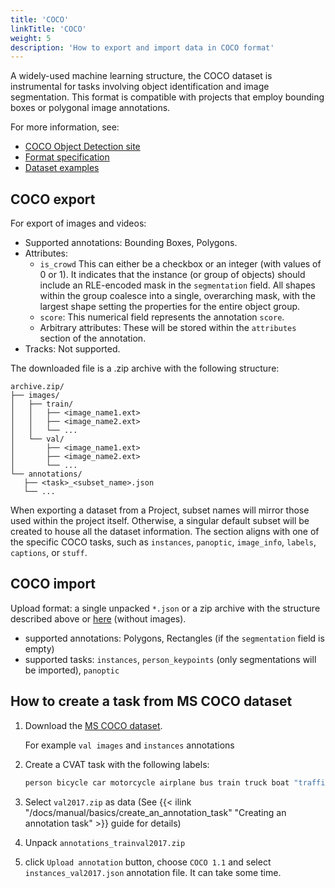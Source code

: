 ```yaml
---
title: 'COCO'
linkTitle: 'COCO'
weight: 5
description: 'How to export and import data in COCO format'
---
```


A widely-used machine learning structure, the COCO dataset is instrumental
for tasks involving object identification and image segmentation.
This format is compatible with projects that employ bounding boxes or
polygonal image annotations.

For more information, see:

- [COCO Object Detection site](http://cocodataset.org/#format-data)
- [Format specification](https://openvinotoolkit.github.io/datumaro/stable/docs/data-formats/formats/coco.html)
- [Dataset examples](https://github.com/cvat-ai/datumaro/tree/v0.3/tests/assets/coco_dataset)

## COCO export

For export of images and videos:

- Supported annotations: Bounding Boxes, Polygons.
- Attributes:
  - `is_crowd` This can either be a checkbox or an integer
    (with values of 0 or 1). It indicates that the instance
    (or group of objects) should include an RLE-encoded mask in the `segmentation` field.
    All shapes within the group coalesce into a single, overarching mask,
    with the largest shape setting the properties for the entire object group.
  - `score`: This numerical field represents the annotation `score`.
  - Arbitrary attributes: These will be stored within the `attributes`
    section of the annotation.
- Tracks: Not supported.

The downloaded file is a .zip archive with the following structure:

```
archive.zip/
├── images/
│   ├── train/
│   │   ├── <image_name1.ext>
│   │   ├── <image_name2.ext>
│   │   └── ...
│   └── val/
│       ├── <image_name1.ext>
│       ├── <image_name2.ext>
│       └── ...
└── annotations/
   ├── <task>_<subset_name>.json
   └── ...
```

When exporting a dataset from a Project, subset names will mirror those used within the project itself.
Otherwise, a singular default subset will be created to house all the dataset information.
The <task> section aligns with one of the specific COCO tasks,
such as `instances`, `panoptic`, `image_info`, `labels`, `captions`, or `stuff`.

## COCO import

Upload format: a single unpacked `*.json` or a zip archive with the structure described above or
[here](https://openvinotoolkit.github.io/datumaro/latest/docs/data-formats/formats/coco.html#import-coco-dataset)
(without images).

- supported annotations: Polygons, Rectangles (if the `segmentation` field is empty)
- supported tasks: `instances`, `person_keypoints` (only segmentations will be imported), `panoptic`

## How to create a task from MS COCO dataset

1. Download the [MS COCO dataset](https://openvinotoolkit.github.io/datumaro/latest/docs/data-formats/formats/coco.html#import-coco-dataset).

   For example `val images` and `instances` annotations

2. Create a CVAT task with the following labels:

   ```bash
   person bicycle car motorcycle airplane bus train truck boat "traffic light" "fire hydrant" "stop sign" "parking meter" bench bird cat dog horse sheep cow elephant bear zebra giraffe backpack umbrella handbag tie suitcase frisbee skis snowboard "sports ball" kite "baseball bat" "baseball glove" skateboard surfboard "tennis racket" bottle "wine glass" cup fork knife spoon bowl banana apple sandwich orange broccoli carrot "hot dog" pizza donut cake chair couch "potted plant" bed "dining table" toilet tv laptop mouse remote keyboard "cell phone" microwave oven toaster sink refrigerator book clock vase scissors "teddy bear" "hair drier" toothbrush
   ```

3. Select `val2017.zip` as data
   (See {{< ilink "/docs/manual/basics/create_an_annotation_task" "Creating an annotation task" >}}
   guide for details)

4. Unpack `annotations_trainval2017.zip`

5. click `Upload annotation` button,
   choose `COCO 1.1` and select `instances_val2017.json`
   annotation file. It can take some time.

